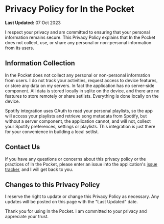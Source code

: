 # Privacy Policy for In the Pocket

**Last Updated:** 07 Oct 2023

I respect your privacy and am committed to ensuring that your personal information remains secure. This Privacy Policy explains that In the Pocket does not collect, use, or share any personal or non-personal information from its users.

## Information Collection

In the Pocket does not collect any personal or non-personal information from users. I do not track your activities, request access to device features, or store any data on my servers.  In fact the application has no server-side component.  All data is stored locally in sqlite on the device, and there are no features to store remotely or share setlists.  Everything is done locally on the device.

Spotify integration uses OAuth to read your personal playlists, so the app will access your playlists and retrieve song metadata from Spotify, but without a server component, the application cannot, and will not, collect your Spotify preferences, settings or playlists.  This integration is just there for your convenience in building a local setlist.

## Contact Us

If you have any questions or concerns about this privacy policy or the practices of In the Pocket, please enter an issue into the application's [issue tracker](https://github.com/timkellypa/inthepocket-flutter/issues), and I will get back to you.

## Changes to this Privacy Policy

I reserve the right to update or change this Privacy Policy as necessary. Any updates will be posted on this page with the "Last Updated" date.

Thank you for using In the Pocket. I am committed to your privacy and appreciate your trust.